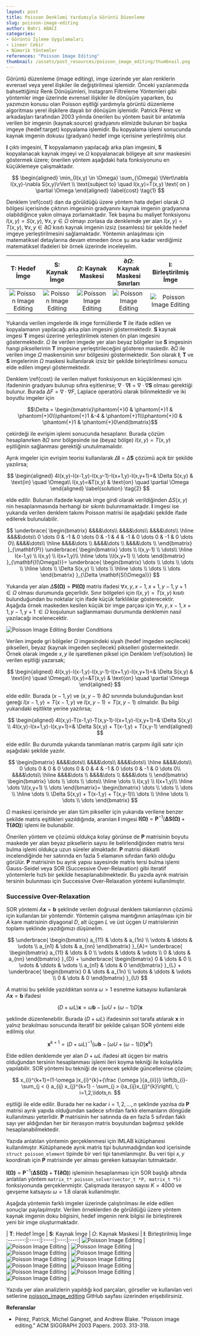 ```yaml
---
layout: post
title: Poisson Denklemi Yardımıyla Görüntü Düzenleme
slug: poisson-image-editing
author: Bahri ABACI
categories:
- Görüntü İşleme Uygulamaları
- Lineer Cebir
- Nümerik Yöntemler
references: "Poisson Image Editing"
thumbnail: /assets/post_resources/poisson_image_editing/thumbnail.png 
---
```

Görüntü düzenleme (image editing), imge üzerinde yer alan renklerin evrensel veya yerel ilişkiler ile değiştirilmesi işlemidir. Önceki yazılarımızda bahsettiğimiz Renk Dönüşümleri, Instagram Filtreleme Yöntemleri gibi yöntemler imge üzerinde evrensel ilişkiler ile dönüşüm yaparken, bu yazımızın konusu olan Poisson eşitliği yardımıyla görüntü düzenleme algoritması yerel ilişkilere dayalı bir dönüşüm işlemidir. Patrick Pérez ve arkadaşları tarafından 2003 yılında önerilen bu yöntem basit bir anlatımla verilen bir imgenin (kaynak:source) gradyanını elimizde bulunan bir başka imgeye (hedef:target) kopyalama işlemidir. Bu kopyalama işlemi sonucunda kaynak imgenin dokusu (gradyanı) hedef imge içerisine yerleştirilmiş olur.

<!--more-->
$\mathbf{I}$ çıktı imgesini, $\mathbf{T}$ kopyalamanın yapılacağı arka plan imgesini, $\mathbf{S}$ kopyalanacak kaynak imgeyi ve $\Omega$ kopyalanacak bölgeye ait sınır maskesini göstermek üzere; önerilen yöntem aşağıdaki hata fonksiyonunu en küçüklemeye çalışmaktadır.

$$
\begin{aligned}
\min_{I(x,y) \in \Omega} \sum_{\Omega} \lVert\nabla I(x,y)-\nabla S(x,y)\rVert \\
\text{subject to} \quad I(x,y)=T(x,y) \text{ on } \partial \Omega
\end{aligned}
\label{cost} \tag{1}
$$

Denklem \ref{cost} dan da görüldüğü üzere yöntem hata değeri olarak $\Omega$ bölgesi içerisinde çıktının imgesinin gradyanını kaynak imgenin gradyanına olabildiğince yakın olmaya zorlamaktadır. Tek başına bu maliyet fonksiyonu $I(x,y) = S(x,y),\; \forall x,y \in \Omega$ olmayı zorlasa da denklemde yer alan $I(x,y)=T(x,y), \; \forall x,y \in \partial \Omega$ kısıtı kaynak imgenin izsiz (seamless) bir şekilde hedef imgeye yerleştirilmesini sağlamaktadır. Yöntemin anlaşılması için matematiksel detaylarına devam etmeden önce şu ana kadar verdiğimiz matematiksel ifadeleri bir örnek üzerinde inceleyelim.

| $\mathbf{T}$: Hedef İmge |  $\mathbf{S}$: Kaynak İmge | $\Omega$: Kaynak Maskesi | $\partial \Omega$: Kaynak Maskesi Sınırları | $\mathbf{I}$: Birleştirilmiş İmge
:-------:|:----:|:----:|:---:|:---:|
![Poisson Image Editing][bear_background] | ![Poisson Image Editing][bear_foreground] | ![Poisson Image Editing][bear_foreground_mask] | ![Poisson Image Editing][bear_foreground_mask_explained] | ![Poisson Image Editing][bear_blended_image] |

Yukarıda verilen imgelerde ilk imge formüllerde $\mathbf{T}$ ile ifade edilen ve kopyalamanın yapılacağı arka plan imgesini göstermektedir. $\mathbf{S}$ kaynak imgesi $\mathbf{T}$ imgesi üzerine yerleştirilmek istenen ön plan imgesini göstermektedir. $\Omega$ ile verilen imgede yer alan beyaz bölgeler ise $\mathbf{S}$ imgesinin hangi piksellerinin $\mathbf{T}$ imgesine yerleştirileceğini gösteren maskedir. $\partial \Omega$ ile verilen imge $\Omega$ maskensinin sınır bölgesini göstermektedir. Son olarak $\mathbf{I}$; $\mathbf{T}$ ve $\mathbf{S}$ imgelerinin $\Omega$ maskesi kullanılarak izsiz bir şekilde birleştirilmesi sonucu elde edilen imgeyi göstermektedir.

Denklem \ref{cost} ile verilen maliyet fonksiyonun en küçüklenmesi için ifadeninin gradyanı bulunup sıfıra eşitlenirse; $\nabla \cdot \nabla \mathbf{I} = \nabla \cdot \nabla \mathbf{S}$ olması gerektiği bulunur. Burada $\Delta F = \nabla \cdot \nabla F$, Laplace operatörü olarak bilinmektedir ve iki boyutlu imgeler için 

$$\Delta = \begin{bmatrix}\phantom{+}0 & \phantom{+}1 & \phantom{+}0\\\phantom{+}1 &-4 & \phantom{+}1\\\phantom{+}0 & \phantom{+}1 & \phantom{+}0\end{bmatrix}$$ 

çekirdeği ile evrişim işlemi sonucunda hesaplanır. Burada çözüm hesaplanırken $\partial \Omega$ sınır bölgesinde ise (beyaz bölge) $I(x,y)=T(x,y)$ eşitliğinin sağlanması gerektiği unutulmamalıdır.

Ayrık imgeler için evrişim teorisi kullanılarak $\Delta \mathbf{I} = \Delta \mathbf{S}$ çözümü açık bir şekilde yazılırsa;

$$
\begin{aligned}
4I(x,y)-I(x-1,y)-I(x,y-1)-I(x+1,y)-I(x,y+1)=& \Delta S(x,y) & \text{in} \quad \Omega\\
I(x,y)=&T(x,y) & \text{on} \quad \partial \Omega
\end{aligned}
\label{solution}
\tag{2}
$$

elde edilir. Bulunan ifadede kaynak imge girdi olarak verildiğinden $\Delta S(x,y)$ nin hesaplanmasında herhangi bir sıkıntı bulunmamaktadır. $\mathbf{I}$ imgesi ise yukarıda verilen denklem takımı Poisson matrisi ile aşağıdaki şekilde ifade edilerek bulunulabilir.

$$
\underbrace{
\begin{bmatrix}
&&&&\dots\\
&&&&\dots\\
&&&&\dots\\
\hline
&&&&\dots\\
0 \dots 0 & -1 & 0 \dots 0 & -1 & 4 & -1 & 0 \dots 0 & -1 & 0 \dots 0\\
&&&&\dots\\
\hline
&&&&\dots \\
&&&&\dots \\
&&&&\dots \\
\end{bmatrix}
}_{\mathbf{P}}
\underbrace{
\begin{bmatrix}
\dots \\ I(x,y-1) \\ \dots\\
\hline
I(x-1,y) \\ I(x,y) \\ I(x+1,y)\\ 
\hline
\dots \\I(x,y+1) \\ \dots
\end{bmatrix}
}_{\mathbf{I(\Omega)}}=
\underbrace{
\begin{bmatrix}
\dots \\ \dots \\ \dots \\
\hline
\dots \\ \Delta S(x,y) \\ \dots \\ 
\hline
\dots \\ \dots \\ \dots
\end{bmatrix}
}_{\Delta \mathbf{S(\Omega)}}
$$

Yukarıda yer alan $\Delta \mathbf{S(\Omega)} = \mathbf{P} \mathbf{I(\Omega)}$ matris ifadesi $\forall x,y,x-1,x+1,y-1,y+1 \; \in \Omega$ olması durumunda geçerlidir. Sınır bölgeleri için $I(x,y) = T(x,y)$ kısıtı bulunduğundan bu noktalar için ifade küçük farklılıklar gösterecektir. Aşağıda örnek maskeden kesilen küçük bir imge parçası için $\forall x,y,x-1,x+1,y-1,y+1 \; \in \Omega$ koşulunun sağlanmaması durumunda denklemin nasıl yazılacağı incelenecektir.

![Poisson Image Editing Border Conditions][poisson_image_editing_border]

Verilen imgede gri bölgeler $\Omega$ imgesindeki siyah (hedef imgeden seçilecek) pikselleri, beyaz (kaynak imgeden seçilecek) pikselleri göstermektedir. Örnek olarak imgede $x,y$ ile işaretlenen piksel için Denklem \ref{solution} ile verilen eşitliği yazarsak;

$$
\begin{aligned}
4I(x,y)-I(x-1,y)-I(x,y-1)-I(x+1,y)-I(x,y+1)=& \Delta S(x,y) & \text{in} \quad \Omega\\
I(x,y)=&T(x,y) & \text{on} \quad \partial \Omega
\end{aligned}
$$

elde edilir. Burada $(x-1,y)$ ve $(x,y-1)$ $\partial \Omega$ sınırında bulunduğundan kısıt gereği $I(x-1,y) = T(x-1,y)$ ve $I(x,y-1) = T(x,y-1)$ olmalıdır. Bu bilgi yukarıdaki eşitlikte yerine yazılırsa;

$$
\begin{aligned}
4I(x,y)-T(x-1,y)-T(x,y-1)-I(x+1,y)-I(x,y+1)=& \Delta S(x,y) \\
4I(x,y)-I(x+1,y)-I(x,y+1)=& \Delta S(x,y) + T(x-1,y) + T(x,y-1)
\end{aligned}
$$

elde edilir. Bu durumda yukarıda tanımlanan matris çarpımı ilgili satır için aşağıdaki şekilde yazılır.

$$
\begin{bmatrix}
&&&&\dots\\
&&&&\dots\\
&&&&\dots\\
\hline
&&&&\dots\\
0 \dots 0 & 0 & 0 \dots 0 & 0 & 4 & -1 & 0 \dots 0 & -1 & 0 \dots 0\\
&&&&\dots\\
\hline
&&&&\dots \\
&&&&\dots \\
&&&&\dots \\
\end{bmatrix}
\begin{bmatrix}
\dots \\ \dots \\ \dots\\
\hline
\dots \\ I(x,y) \\ I(x+1,y)\\ 
\hline
\dots \\I(x,y+1) \\ \dots
\end{bmatrix}=
\begin{bmatrix}
\dots \\ \dots \\ \dots \\
\hline
\dots \\ \Delta S(x,y) + T(x-1,y) + T(x,y-1)\\ \dots \\ 
\hline
\dots \\ \dots \\ \dots
\end{bmatrix}
$$

$\Omega$ maskesi içerisinde yer alan tüm pikseller için yukarıda verilene benzer şekilde matris eşitlikleri yazıldığında, aranılan $\mathbf{I}$ imgesi $\mathbf{I(\Omega)} = \mathbf{P}^{-1} \left( \mathbf{\Delta S(\Omega)} + \mathbf{T(\partial \Omega)}\right)$ işlemi ile bulunabilir.

Önerilen yöntem ve çözümü oldukça kolay görünse de $\mathbf{P}$ matrisinin boyutu maskede yer alan beyaz piksellerin sayısı ile belirlendiğinden matris tersi bulma işlemi oldukça uzun süreler almaktadır. $\mathbf{P}$ matrisi dikkatli incelendiğinde her satırında en fazla $5$ elamanın sıfırdan farklı olduğu görülür. $\mathbf{P}$ matrisinin bu ayrık yapısı sayesinde matris tersi bulma işlemi Gauss-Seidel veya SOR (Successive Over-Relaxation) gibi iteratif yöntemlerle hızlı bir şekilde hesaplanabilmektedir. Bu yazıda ayrık matrisin tersinin bulunması için Successive Over-Relaxation yöntemi kullanılmıştır.

### Successive Over-Relaxation

SOR yöntemi $A\mathbf {x}=\mathbf {b}$ şeklinde verilen doğrusal denklem takımlarının çözümü için kullanılan bir yöntemdir. Yöntemin çalışma mantığının anlaşılması için bir $A$ kare matrisinin diyagonal $D$, alt üçgen $L$ ve üst üçgen $U$ matrislerinin toplamı şeklinde yazdığımızı düşünelim.

$$
\underbrace{
\begin{bmatrix}
a_{11} & \dots & a_{1n} \\
\vdots & \ddots & \vdots \\ 
a_{n1} & \dots & a_{nn}
\end{bmatrix}
}_{A}=
\underbrace{
\begin{bmatrix}
a_{11} & \dots & 0 \\
\vdots & \ddots & \vdots \\ 
0 & \dots & a_{nn}
\end{bmatrix}
}_{D}
+
\underbrace{
\begin{bmatrix}
0 & \dots & 0 \\
\vdots & \ddots & \vdots \\ 
a_{n1} & \dots & 0
\end{bmatrix}
}_{L}
+
\underbrace{
\begin{bmatrix}
0 & \dots & a_{1n} \\
\vdots & \ddots & \vdots \\ 
0 & \dots & 0
\end{bmatrix}
}_{U}
$$

$A$ matrisi bu şekilde yazıldıktan sonra $\omega > 1$ esnetme katsayısı kullanılarak $A\mathbf {x}=\mathbf {b}$ ifadesi

$$(D+\omega L)\mathbf {x} = \omega \mathbf {b} - \left[\omega U+(\omega -1)D \right]\mathbf {x}$$ 

şeklinde düzenlenebilir. Burada $(D+\omega L)$ ifadesinin sol tarafa atılarak $\mathbf {x}$ in yalnız bırakılması sonucunda iteratif bir şekilde çalışan SOR yöntemi elde edilmiş olur.

$$\mathbf {x}^{k+1} = (D+\omega L)^{-1} \left( \omega \mathbf {b} - \left[\omega U+(\omega -1)D \right]\mathbf {x}^{k} \right)$$

Elde edilen denklemde yer alan $D+\omega L$ ifadesi alt üçgen bir matris olduğundan tersinin hesaplanması işlemi ileri koyma tekniği ile kolaylıkla yapılabilir. SOR yöntemi bu tekniği de içerecek şekilde güncellenirse çözüm;

$$
x_{i}^{k+1}=(1-\omega )x_{i}^{k}+{\frac {\omega }{a_{ii}}} \left(b_{i}-\sum_{j < i} a_{ij} x_{j}^{k+1} - \sum_{j > i}a_{ij}x_{j}^{k}\right), \; i=1,2,\ldots,n.
$$

eşitliği ile elde edilir. Burada her ne kadar $i=1,2,\ldots,n$ şeklinde yazılsa da $\mathbf{P}$ matrisi ayrık yapıda olduğundan sadece sıfırdan farklı elemanların döngüde kullanılması yeterlidir. $\mathbf{P}$ matrisinin her satırında da en fazla $5$ sıfırdan faklı sayı yer aldığından her bir iterasyon matris boyutundan bağımsız şekilde hesaplanabilmektedir. 

Yazıda anlatılan yöntemin gerçeklenmesi için IMLAB kütüphanesi kullanılmıştır. Kütüphanede ayrık matris tipi bulunmadığından kod içerisinde `struct poisson_element` tipinde bir veri tipi tanımlanmıştır. Bu veri tipi $x,y$ koordinatı için $\mathbf{P}$ matrisinde yer alması gereken katsayıları tutmaktadır. 

$\mathbf{I(\Omega)} = \mathbf{P}^{-1} \left( \mathbf{\Delta S(\Omega)} + \mathbf{T(\partial \Omega)}\right)$ işleminin hesaplanması için SOR başlığı altında anlatılan yöntem `matrix_t* poisson_solver(vector_t *P, matrix_t *S)` fonksiyonunda gerçeklenmiştir. Çalışmada iterasyon sayısı $K=4000$ ve gevşeme katsayısı $\omega=1.8$ olarak kullanılmıştır.

Aşağıda yöntemin farklı imgeler üzerinde çalıştırılması ile elde edilen sonuçlar paylaşılmıştır. Verilen örneklerden de görüldüğü üzere yöntem kaynak imgenin doku bilgisini, hedef imgenin renk bilgisi ile birleştirerek yeni bir imge oluşturmaktadır.

| $\mathbf{T}$: Hedef İmge |  $\mathbf{S}$: Kaynak İmge | $\Omega$: Kaynak Maskesi | $\mathbf{I}$: Birleştirilmiş İmge
:-------:|:----:|:----:|:---:|:---:|
![Poisson Image Editing][bear_background] | ![Poisson Image Editing][bear_foreground] | ![Poisson Image Editing][bear_foreground_mask] | ![Poisson Image Editing][bear_blended_image] |
![Poisson Image Editing][turkey_background] | ![Poisson Image Editing][turkey_foreground] | ![Poisson Image Editing][turkey_foreground_mask] | ![Poisson Image Editing][turkey_blended_image] |
![Poisson Image Editing][tshirt_background] | ![Poisson Image Editing][tshirt_foreground] | ![Poisson Image Editing][tshirt_foreground_mask] | ![Poisson Image Editing][tshirt_blended_image] |

Yazıda yer alan analizlerin yapıldığı kod parçaları, görseller ve kullanılan veri setlerine [poisson_image_editing](https://github.com/cescript/poisson_image_editing) GitHub sayfası üzerinden erişebilirsiniz.

**Referanslar**
* Pérez, Patrick, Michel Gangnet, and Andrew Blake. "Poisson image editing." ACM SIGGRAPH 2003 Papers. 2003. 313-318.

[RESOURCES]: # (List of the resources used by the blog post)
[bear_background]: /assets/post_resources/poisson_image_editing/bear_background.png
[bear_foreground]: /assets/post_resources/poisson_image_editing/bear_foreground.png
[bear_foreground_mask]: /assets/post_resources/poisson_image_editing/bear_foreground_mask.png
[bear_foreground_mask_explained]: /assets/post_resources/poisson_image_editing/bear_foreground_mask_explained.png
[bear_blended_image]: /assets/post_resources/poisson_image_editing/bear_blended_image.png
[poisson_image_editing_border]: /assets/post_resources/poisson_image_editing/poisson_image_editing.svg

[turkey_background]: /assets/post_resources/poisson_image_editing/turkey_background.png
[turkey_foreground]: /assets/post_resources/poisson_image_editing/turkey_foreground.png
[turkey_foreground_mask]: /assets/post_resources/poisson_image_editing/turkey_foreground_mask.png
[turkey_blended_image]: /assets/post_resources/poisson_image_editing/turkey_blended_image.png

[tshirt_background]: /assets/post_resources/poisson_image_editing/tshirt_background.png
[tshirt_foreground]: /assets/post_resources/poisson_image_editing/tshirt_foreground.png
[tshirt_foreground_mask]: /assets/post_resources/poisson_image_editing/tshirt_foreground_mask.png
[tshirt_blended_image]: /assets/post_resources/poisson_image_editing/tshirt_blended_image.png
